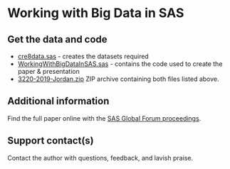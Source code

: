 # Working with Big Data in SAS                                                          


## Get the data and code

- [cre8data.sas](../cre8data.sas) - creates the datasets required
- [WorkingWithBigDataInSAS.sas](../WorkingWithBigDataInSAS.sas) - contains the code used to create the paper & presentation
- [3220-2019-Jordan.zip](../3220-2019-Jordan/3220-2019-Jordan.zip) ZIP archive containing both files listed above. 

## Additional information

Find the full paper online with the [SAS Global Forum proceedings](https://www.sas.com/en_us/events/sas-global-forum/program/proceedings.html).

## Support contact(s)

Contact the author with questions, feedback, and lavish praise.                                                                                                                                                  
